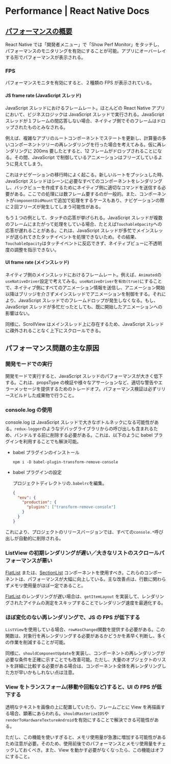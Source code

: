 # Performance | React Native Docs

## [パフォーマンスの概要](https://reactnative.dev/docs/performance)

React Native では「開発者メニュー」で「Show Perf Monitor」をタッチし、パフォーマンスのモニタリングを有効にすることが可能。アプリにオーバーレイする形でパフォーマンスが表示される。

### FPS

パフォーマンスモニタを有効にすると、２種類の FPS が表示されている。

#### JS frame rate (JavaScript スレッド)

JavaScript スレッドにおけるフレームレート。ほとんどの React Native アプリにおいて、ビジネスロジックは JavaScript スレッドで実行される。JavaScript スレッドが１フレームの間応答しない場合、ネイティブ側でそのフレームはドロップされたものとみなされる。

例えば、複雑なアプリのルートコンポーネントでステートを更新し、計算量の多いコンポーネントツリーの再レンダリングを行った場合を考えてみる。仮に再レンダリングに 200ms 要したとすると、12 フレームがドロップされることになる。その間、JavaScript で制御しているアニメーションはフリーズしているように見えてしまう。

これはナビゲーションの移行時によく起こる。新しいルートをプッシュした時、JavaScript スレッドはシーンに必要なすべてのコンポーネントをレンダリングし、バックビューを作成するためにネイティブ側に適切なコマンドを送信する必要がある。ここでの処理には数フレーム要するのが一般的。また、コンポーネントが`componentDidMount`で追加で処理をするケースもあり、ナビゲーションの際に２回フリーズが発生してしまう可能性がある。

もう１つの例として、タッチの応答が挙げられる。JavaScript スレッドが複数のフレームにまたがって処理をしている場合、たとえば`TouchableOpacity`への応答が遅れることがある。これは、JavaScript スレッドが多忙でメインスレッドが送られてきたタッチイベントを処理できないため。その結果、`TouchableOpacity`はタッチイベントに反応できず、ネイティブビューに不透明度の調整を指示できない。

#### UI frame rate (メインスレッド)

ネイティブ側のメインスレッドにおけるフレームレート。例えば、`Animated`の`useNativeDriver`設定で考えてみる。`useNativeDriver`を`有効(true)`にすることで、ネイティブ側にすべてのアニメーション情報を送信し、アニメーション開始以降はブリッジを介さずメインスレッドでアニメーションを制御をする。それにより、JavaScript スレッドでのフレームドロップが発生しなくなる。もし、JavaScript スレッドが多忙だったとしても、既に開始したアニメーションへの影響はない。

同様に、ScrollView はメインスレッド上に存在するため、JavaScript スレッドに疎外されることなく上下にスクロールできる。

## パフォーマンス問題の主な原因

### 開発モードでの実行

開発モードで実行すると、JavaScript スレッドのパフォーマンスが大きく低下する。これは、propsType の検証や様々なアサーションなど、適切な警告やエラーメッセージを提供するためのトレードオフ。パフォーマンス検証は必ずリリースビルドした成果物で行うこと。

### console.log の使用

console.log は JavaScript スレッドで大きなボトルネックになる可能性がある。`redux-logger`のようなデバッグライブラリからの呼び出しも含まれるため、バンドルする前に削除する必要がある。これは、以下のように babel プラグインを利用することでも解決可能。

- babel プラグインのインストール

  ```shell
  npm i -D babel-plugin-transform-remove-console
  ```

- babel プラグインの設定

  プロジェクトディレクトリの`.babelrc`を編集。

  ```json
  {
    "env": {
      "production": {
        "plugins": ["transform-remove-console"]
      }
    }
  }
  ```

これにより、プロジェクトのリリースバージョンでは、すべての`console.*`呼び出しが自動的に削除される。

### ListView の初期レンダリングが遅い／大きなリストのスクロールパフォーマンスが悪い

[FlatList][] または、[SectionList][] コンポーネントを使用すべき。これらのコンポーネントは、パフォーマンスが大幅に向上している。主な改善点は、行数に関わらずメモリ使用量がほぼ一定であること。

[FlatList][] のレンダリングが遅い場合は、`getItemLayout` を実装して、レンダリングされたアイテムの測定をスキップすることでレンダリング速度を最適化する。

### ほぼ変化のない再レンダリングで、JS の FPS が低下する

`ListView`を使用している場合、`rowHasChanged`関数を提供する必要がある。この関数は、対象行を再レンダリングする必要があるかどうかを素早く判断し、多くの作業を削減することが可能。

同様に、`shouldComponentUpdate`を実装し、コンポーネントの再レンダリングが必要な条件を正確に示すことでも改善可能。ただし、大量のオブジェクトのリストを詳細に比較する必要がある場合は、コンポーネント全体を再レンダリングした方が早いかもしれない点は注意。

### View をトランスフォーム(移動や回転など)すると、UI の FPS が低下する

透明なテキストを画像の上に配置していたり、フレームごとに View を再描画する場合、顕著にあらわれる。`shouldRasterizeIOS`や`renderToHardwareTextureAndroid`を有効にすることで解決できる可能性がある。

ただし、この機能を使いすぎると、メモリ使用量が急激に増加する可能性があるため注意が必要。そのため、使用前後でのパフォーマンスとメモリ使用量をチェックしておくべき。また、View を動かす必要がなくなったら、この機能はオフにすること。

[flatlist]: https://reactnative.dev/docs/flatlist
[sectionlist]: https://reactnative.dev/docs/sectionlist
